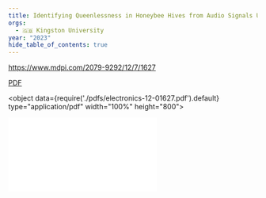 ```yaml
---
title: Identifying Queenlessness in Honeybee Hives from Audio Signals Using Machine Learning
orgs:
  - 🇬🇧 Kingston University
year: "2023"
hide_table_of_contents: true
---
```

https://www.mdpi.com/2079-9292/12/7/1627

[PDF](pdfs/electronics-12-01627.pdf)

<object data={require('./pdfs/electronics-12-01627.pdf').default} type="application/pdf" width="100%" height="800"></object>

![](pdfs/electronics-12-01627.pdf)